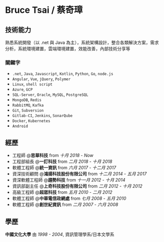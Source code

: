 # Bruce Tsai / 蔡奇璋

## 技術能力

熟悉系統開發（以 .net 與 Java 為主），系統架構設計，整合各類解決方案，需求分析，系統環境建置，雲端環境建置，效能改善，內部技術分享等

### 關鍵字

- `.net`, `Java`, `Javascript`, `Kotlin`, `Python`, `Go`, `node.js`
-  `Angular`, `Vue`, `jQuery`, `Polymer`
- `Linux`, `shell script`
- `Azure`, `GCP`
- `SQL-Server`, `Oracle`, `MySQL`, `PostgreSQL`
- `MongoDB`, `Redis`
- `RabbitMQ`, `Kafka`
- `Git`, `Subversion`
- `Gitlab-CI`, `Jenkins`, `SonarQube`
- `Docker`, `Kubernetes`
- `Android`

## 經歷

- 工程師 @**思華科技** from *十月 2018 - Now*
- 工程部組長 @**一訂科技** from *二月 2018 - 十月 2018*
- 軟體工程師 @**統一資訊** from *六月 2017 - 十二月 2017*
- 資深技術顧問 @**鴻揚科技股份有限公司** from *十二月 2014 - 五月 2017*
- 資深軟體工程師 @**趨勢科技** from *十一月 2012 - 十月 2014*
- 資訊部副主任 @**上奇科技股份有限公司** from *二月 2012 - 十月 2012*
- 高級工程師 @**超眾科技** from *五月 2010 - 二月 2012*
- 軟體工程師 @**中華電信政網處** from *七月 2008 - 五月 2010*
- 軟體工程師 @**創世紀資訊** from *二月 2007 - 六月 2008*

## 學歷

**中國文化大學** 由 *1998 - 2004*, 資訊管理學系/日本文學系
